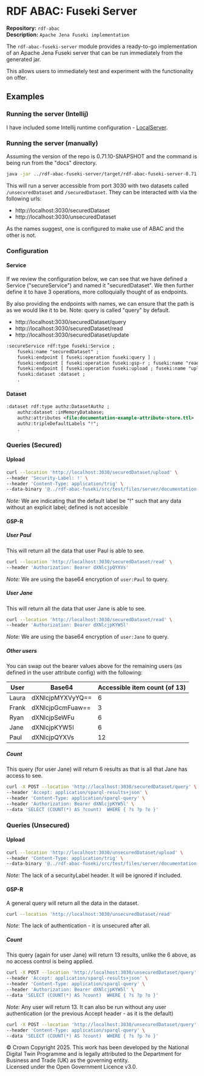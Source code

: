 # RDF ABAC: Fuseki Server
**Repository:** `rdf-abac`  
**Description:** `Apache Jena Fuseki implementation`
<!-- SPDX-License-Identifier: OGL-UK-3.0 -->

The `rdf-abac-fuseki-server` module provides a ready-to-go implementation of an Apache Jena Fuseki server that can be run immediately from the generated jar.

This allows users to immediately test and experiment with the functionality on offer.


## Examples
### Running the server (Intellij)
I have included some Intellij runtime configuration - [LocalServer](../.idea/runConfigurations/LocalServer.xml). 

### Running the server (manually)
Assuming the version of the repo is 0.71.10-SNAPSHOT and the command is being run from the "docs" directory.
```bash
java -jar ../rdf-abac-fuseki-server/target/rdf-abac-fuseki-server-0.71.10-SNAPSHOT.jar --conf=../rdf-abac-fuseki/src/test/files/server/documentation-example-config.ttl
```
This will run a server accessible from port 3030 with two datasets called `/unsecuredDataset` and `/securedDataset`.
They can be interacted with via the following urls:
* http://localhost:3030/securedDataset
* http://localhost:3030/unsecuredDataset

As the names suggest, one is configured to make use of ABAC and the other is not.  

### Configuration
#### Service
If we review the configuration below, we can see that we have defined a Service ("secureService") and named it "securedDataset".
We then further define it to have 3 operations, more colloquially thought of as endpoints.

By also providing the endpoints with names, we can ensure that the path is as we would like it to be.
Note: query is called "query" by default.
* http://localhost:3030/securedDataset/query
* http://localhost:3030/securedDataset/read
* http://localhost:3030/securedDataset/update
```rdf
:secureService rdf:type fuseki:Service ;
    fuseki:name "securedDataset" ;
    fuseki:endpoint [ fuseki:operation fuseki:query ] ;
    fuseki:endpoint [ fuseki:operation fuseki:gsp-r ; fuseki:name "read"] ;
    fuseki:endpoint [ fuseki:operation fuseki:upload ; fuseki:name "upload" ] ;
    fuseki:dataset :dataset ;
    .
```

#### Dataset

```rdf
:dataset rdf:type authz:DatasetAuthz ;
    authz:dataset :inMemoryDatabase;
    authz:attributes <file:documentation-example-attribute-store.ttl> ;
    authz:tripleDefaultLabels "!";
    .
```


### Queries (Secured)
#### Upload
```bash
curl --location 'http://localhost:3030/securedDataset/upload' \
--header 'Security-Label: !' \
--header 'Content-Type: application/trig' \
--data-binary '@../rdf-abac-fuseki/src/test/files/server/documentation-example-data.trig'
```
*Note:* We are indicating that the default label be "!" such that any data without an explicit label; defined is not accesible

#### GSP-R
##### User Paul
This will return all the data that user Paul is able to see.
```bash
curl --location 'http://localhost:3030/securedDataset/read' \
--header 'Authorization: Bearer dXNlcjpQYXVs'
```
*Note:* We are using the base64 encryption of `user:Paul` to query.
##### User Jane
This will return all the data that user Jane is able to see.
```bash
curl --location 'http://localhost:3030/securedDataset/read' \
--header 'Authorization: Bearer dXNlcjpKYW5l'
```
*Note:* We are using the base64 encryption of `user:Jane` to query.

##### Other users
You can swap out the bearer values above for the remaining users (as defined in the user attribute config) with the following:

| User  | Base64           | Accessible item count (of 13) | 
|-------|------------------|-------------------------------|
| Laura | dXNlcjpMYXVyYQ== | 6                             |
| Frank | dXNlcjpGcmFuaw== | 3                             |
| Ryan  | dXNlcjpSeWFu     | 6                             |
| Jane  | dXNlcjpKYW5l     | 6                             |
| Paul  | dXNlcjpQYXVs     | 12                            |

##### Count
This query (for user Jane) will return 6 results as that is all that Jane has access to see.
```bash
curl -X POST --location 'http://localhost:3030/securedDataset/query' \
--header 'Accept: application/sparql-results+json' \
--header 'Content-Type: application/sparql-query' \
--header 'Authorization: Bearer dXNlcjpKYW5l' \
--data 'SELECT (COUNT(*) AS ?count)  WHERE { ?s ?p ?o }' 
```

### Queries (Unsecured)
#### Upload
```bash
curl --location 'http://localhost:3030/unsecuredDataset/upload' \
--header 'Content-Type: application/trig' \
--data-binary '@../rdf-abac-fuseki/src/test/files/server/documentation-example-data.trig'
```
*Note:* The lack of a securityLabel header. It will be ignored if included. 

#### GSP-R
A general query will return all the data in the dataset. 
```bash
curl --location 'http://localhost:3030/unsecuredDataset/read'
```

*Note*: The lack of authentication - it is unsecured after all. 

##### Count
This query (again for user Jane) will return 13 results, unlike the 6 above, as no access control is being applied.
```bash
curl -X POST --location 'http://localhost:3030/unsecuredDataset/query' \
--header 'Accept: application/sparql-results+json' \
--header 'Content-Type: application/sparql-query' \
--header 'Authorization: Bearer dXNlcjpKYW5l' \
--data 'SELECT (COUNT(*) AS ?count)  WHERE { ?s ?p ?o }' 
```
*Note:* Any user will return 13. It can also be run without any user authentication (or the previous Accept header - as it is the default)
```bash
curl -X POST --location 'http://localhost:3030/unsecuredDataset/query' \
--header 'Content-Type: application/sparql-query' \
--data 'SELECT (COUNT(*) AS ?count)  WHERE { ?s ?p ?o }' 
```

© Crown Copyright 2025. This work has been developed by the National Digital Twin Programme and is legally attributed to the Department for Business and Trade (UK) as the
governing entity.  
Licensed under the Open Government Licence v3.0.
